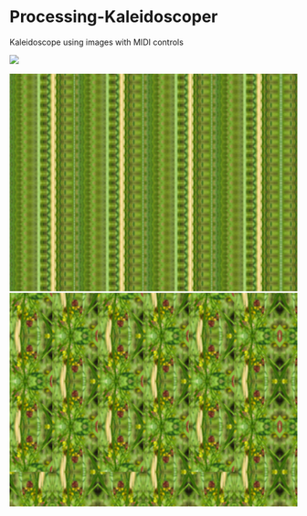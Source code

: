 # Processing-Kaleidoscoper
Kaleidoscope using images with MIDI controls


[![](gif.gif)](https://youtu.be/az6SZkdmsAw)

![](images/ss2.png)
![](images/ss1.png)
